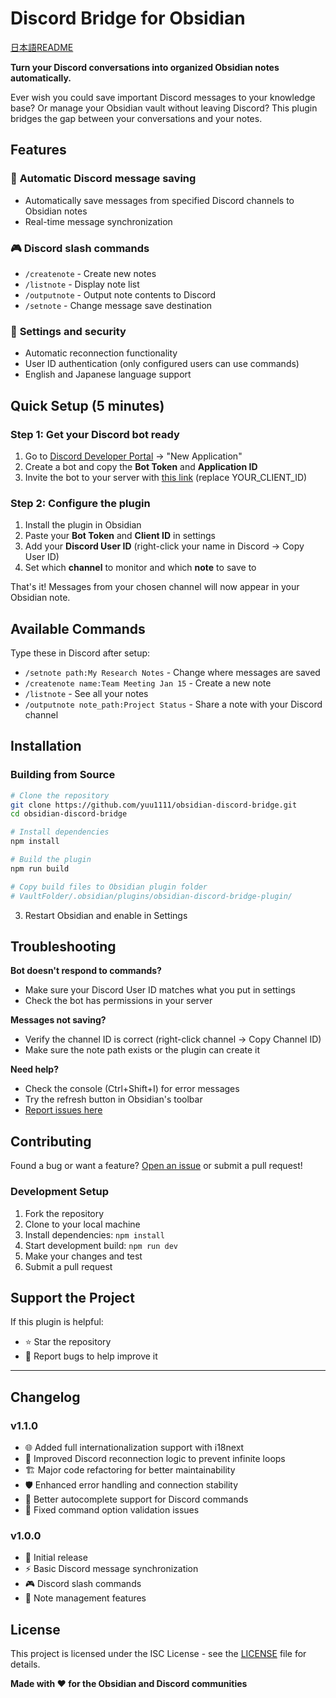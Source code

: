 # Discord Bridge for Obsidian

[日本語README](README-JP.md)

**Turn your Discord conversations into organized Obsidian notes automatically.**

Ever wish you could save important Discord messages to your knowledge base? Or manage your Obsidian vault without leaving Discord? This plugin bridges the gap between your conversations and your notes.

## Features

### 💬 **Automatic Discord message saving**
- Automatically save messages from specified Discord channels to Obsidian notes
- Real-time message synchronization

### 🎮 **Discord slash commands**
- `/createnote` - Create new notes
- `/listnote` - Display note list
- `/outputnote` - Output note contents to Discord
- `/setnote` - Change message save destination

### 🔧 **Settings and security**
- Automatic reconnection functionality
- User ID authentication (only configured users can use commands)
- English and Japanese language support


## Quick Setup (5 minutes)

### Step 1: Get your Discord bot ready
1. Go to [Discord Developer Portal](https://discord.com/developers/applications) → "New Application"
2. Create a bot and copy the **Bot Token** and **Application ID**
3. Invite the bot to your server with [this link](https://discord.com/api/oauth2/authorize?client_id=YOUR_CLIENT_ID&permissions=2048&scope=bot%20applications.commands) (replace YOUR_CLIENT_ID)

### Step 2: Configure the plugin
1. Install the plugin in Obsidian
2. Paste your **Bot Token** and **Client ID** in settings
3. Add your **Discord User ID** (right-click your name in Discord → Copy User ID)
4. Set which **channel** to monitor and which **note** to save to

That's it! Messages from your chosen channel will now appear in your Obsidian note.

## Available Commands

Type these in Discord after setup:

- `/setnote path:My Research Notes` - Change where messages are saved
- `/createnote name:Team Meeting Jan 15` - Create a new note
- `/listnote` - See all your notes
- `/outputnote note_path:Project Status` - Share a note with your Discord channel

## Installation

### Building from Source
```bash
# Clone the repository
git clone https://github.com/yuu1111/obsidian-discord-bridge.git
cd obsidian-discord-bridge

# Install dependencies
npm install

# Build the plugin
npm run build

# Copy build files to Obsidian plugin folder
# VaultFolder/.obsidian/plugins/obsidian-discord-bridge-plugin/
```

3. Restart Obsidian and enable in Settings

## Troubleshooting

**Bot doesn't respond to commands?**
- Make sure your Discord User ID matches what you put in settings
- Check the bot has permissions in your server

**Messages not saving?**
- Verify the channel ID is correct (right-click channel → Copy Channel ID)
- Make sure the note path exists or the plugin can create it

**Need help?**
- Check the console (Ctrl+Shift+I) for error messages
- Try the refresh button in Obsidian's toolbar
- [Report issues here](https://github.com/yuu1111/obsidian-discord-bridge/issues)

## Contributing

Found a bug or want a feature? [Open an issue](https://github.com/yuu1111/obsidian-discord-bridge/issues) or submit a pull request!

### Development Setup
1. Fork the repository
2. Clone to your local machine
3. Install dependencies: `npm install`
4. Start development build: `npm run dev`
5. Make your changes and test
6. Submit a pull request


## Support the Project

If this plugin is helpful:
- ⭐ Star the repository
- 🐛 Report bugs to help improve it

---

## Changelog

### v1.1.0
- 🌐 Added full internationalization support with i18next
- 🔧 Improved Discord reconnection logic to prevent infinite loops
- 🏗️ Major code refactoring for better maintainability
- 🛡️ Enhanced error handling and connection stability
- 📝 Better autocomplete support for Discord commands
- 🎯 Fixed command option validation issues

### v1.0.0
- 🎉 Initial release
- ⚡ Basic Discord message synchronization
- 🎮 Discord slash commands
- 📁 Note management features

## License

This project is licensed under the ISC License - see the [LICENSE](LICENSE) file for details.

**Made with ❤️ for the Obsidian and Discord communities**